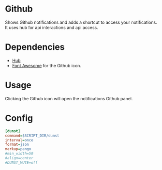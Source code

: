# Github

Shows Github notifications and adds a shortcut to access your notifications. It uses hub for api interactions and api access.


# Dependencies

- [Hub](https://github.com/github/hub)
- [Font Awesome](https://fontawesome.com) for the Github icon.

# Usage

Clicking the Github icon will open the notifications Github panel.

# Config

```INI
[dunst]
command=$SCRIPT_DIR/dunst
interval=once
format=json
markup=pango
#min_width=50
#align=center
#DUNST_MUTE=off
```

